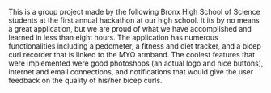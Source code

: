   This is a group project made by the following Bronx High School of Science students at the first annual hackathon at our high school.
  It its by no means a great application, but we are proud of what we have accomplished and learned in less than eight hours.
  The application has numerous functionalities including a pedometer, a fitness and diet tracker, and a bicep curl recorder that is linked
  to the MYO armband. The coolest features that were implemented were good photoshops (an actual logo and nice buttons), internet and email connections,
  and notifications that would give the user feedback on the quality of his/her bicep curls.
